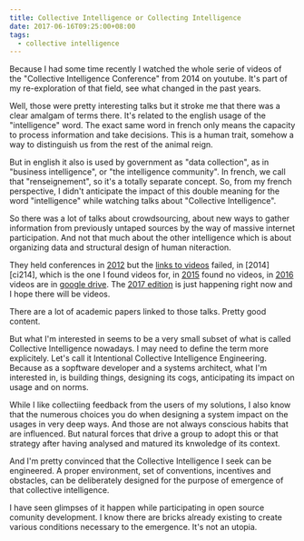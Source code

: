 ```yaml
---
title: Collective Intelligence or Collecting Intelligence
date: 2017-06-16T09:25:00+08:00
tags:
  - collective intelligence
---
```

Because I had some time recently I watched the whole serie of videos of the "Collective Intelligence Conference"
from 2014 on youtube. It's part of my re-exploration of that field, see what changed in the past years.

Well, those were pretty interesting talks but it stroke me that there was a clear amalgam of terms there.
It's related to the english usage of the "intelligence" word. The exact same word in french only means the
capacity to process information and take decisions. This is a human trait, somehow a way to distinguish 
us from the rest of the animal reign.

But in english it also is used by government as "data collection", as in "business intelligence", or
"the intelligence community". In french, we call that "renseignement", so it's a totally separate concept.
So, from my french perspective, I didn't anticipate the impact of this double meaning for the word "intelligence"
while watching talks about "Collective Intelligence".

So there was a lot of talks about crowdsourcing, about new ways to gather information from previously 
untaped sources by the way of massive internet participation. And not that much about the other intelligence
which is about organizing data and structural design of human niteraction.

They held conferences in [2012][ci2012] but the [links to videos][ci2012videos] failed, in [2014][ci214], 
which is the one I found videos for, in [2015][ci2015] found no videos, in [2016][ci2016] videos are in [google drive][ci2016videos]. 
The [2017 edition][ci2017] is just happening right now and I hope there will be videos.

There are a lot of academic papers linked to those talks. Pretty good content.

But what I'm interested in seems to be a very small subset of what is called Collective Intelligence nowadays.
I may need to define the term more explicitely. Let's call it Intentional Collective Intelligence Engineering.
Because as a sopftware developer and a systems architect, what I'm interested in, is building things, designing its cogs,
anticipating its impact on usage and on norms.

While I like collectiing feedback from the users of my solutions, I also know that the numerous choices you do 
when designing a system impact on the usages in very deep ways. And those are not always conscious habits that 
are influenced. But natural forces that drive a group to adopt this or that strategy after having analysed and 
matured its knwoledge of its context.

And I'm pretty convinced that the Collective Intelligence I seek can be engineered. A proper environment, 
set of conventions, incentives and obstacles, can be deliberately designed for the purpose of emergence 
of that collective intelligence.

I have seen glimpses of it happen while participating in open source comunity development. I know there are bricks 
already existing to create various conditions necessary to the emergence. It's not an utopia.


[ci]: https://www.youtube.com/user/ciconf2014
[ci2012]: http://www.ci2012.org/
[ci2012videos]: http://cci.mit.edu/ci2012/plenaries/index.html
[ci2014]: http://collective.mech.northwestern.edu/?page_id=22
[ci2015]: https://sites.lsa.umich.edu/collectiveintelligence/
[ci2016]: https://sites.google.com/a/stern.nyu.edu/collective-intelligence-conference/home
[ci2016videos]: https://sites.google.com/a/stern.nyu.edu/collective-intelligence-conference/plenary-sessions
[ci2017]: http://collectiveintelligenceconference.org/
